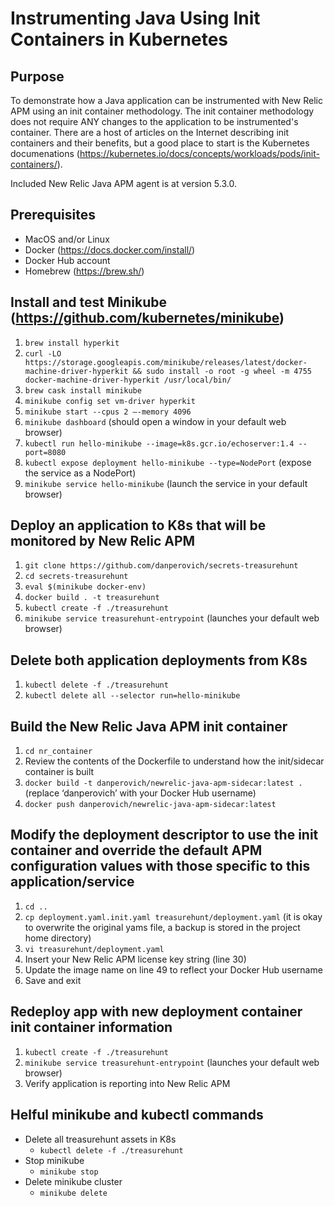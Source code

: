# Instrumenting Java Using Init Containers in Kubernetes

## Purpose
To demonstrate how a Java application can be instrumented with New Relic APM using an init container methodology.  The init container methodology does not require ANY changes to the application to be instrumented's container.  There are a host of articles on the Internet describing init containers and their benefits, but a good place to start is the Kubernetes documenations (https://kubernetes.io/docs/concepts/workloads/pods/init-containers/).

Included New Relic Java APM agent is at version 5.3.0.

## Prerequisites
- MacOS and/or Linux
- Docker (https://docs.docker.com/install/)
- Docker Hub account
- Homebrew (https://brew.sh/)

## Install and test Minikube (https://github.com/kubernetes/minikube)
1. `brew install hyperkit`
2. `curl -LO https://storage.googleapis.com/minikube/releases/latest/docker-machine-driver-hyperkit && sudo install -o root -g wheel -m 4755 docker-machine-driver-hyperkit /usr/local/bin/`
3. `brew cask install minikube`
4. `minikube config set vm-driver hyperkit`
5. `minikube start --cpus 2 —-memory 4096`
6. `minikube dashboard` (should open a window in your default web browser)
7. `kubectl run hello-minikube --image=k8s.gcr.io/echoserver:1.4 --port=8080`
8. `kubectl expose deployment hello-minikube --type=NodePort` (expose the service as a NodePort)
9. `minikube service hello-minikube` (launch the service in your default browser)

## Deploy an application to K8s that will be monitored by New Relic APM
1. `git clone https://github.com/danperovich/secrets-treasurehunt`
2. `cd secrets-treasurehunt`
3. `eval $(minikube docker-env)`
4. `docker build . -t treasurehunt`
5. `kubectl create -f ./treasurehunt`
6. `minikube service treasurehunt-entrypoint` (launches your default web browser)

## Delete both application deployments from K8s
1. `kubectl delete -f ./treasurehunt`
2. `kubectl delete all --selector run=hello-minikube`

## Build the New Relic Java APM  init container
1. `cd nr_container`
2. Review the contents of the Dockerfile to understand how the init/sidecar container is built
3. `docker build -t danperovich/newrelic-java-apm-sidecar:latest .` (replace ‘danperovich’ with your Docker Hub username)
4. `docker push danperovich/newrelic-java-apm-sidecar:latest`

## Modify the deployment descriptor to use the init container and override the default APM configuration values with those specific to this application/service
1. `cd ..`
2. `cp deployment.yaml.init.yaml treasurehunt/deployment.yaml` (it is okay to overwrite the original yams file, a backup is stored in the project home directory)
3. `vi treasurehunt/deployment.yaml`
4. Insert your New Relic APM license key string (line 30)
5. Update the image name on line 49 to reflect your Docker Hub username
6. Save and exit

## Redeploy app with new deployment container init container information
1. `kubectl create -f ./treasurehunt`
2. `minikube service treasurehunt-entrypoint` (launches your default web browser)
3. Verify application is reporting into New Relic APM

## Helful minikube and kubectl commands
- Delete all treasurehunt assets in K8s
  - `kubectl delete -f ./treasurehunt`
- Stop minikube
  - `minikube stop`
- Delete minikube cluster
  - `minikube delete`
